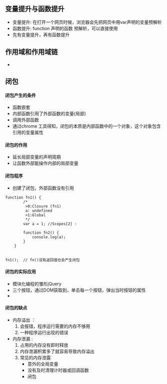 ## 变量提升与函数提升

* 变量提升: 在打开一个网页时候，浏览器会先把网页中用var声明的变量预解析
* 函数提升: function 声明的函数 预解析，可以直接使用
* 先有变量提升，再有函数提升

## 作用域和作用域链

* 

## 闭包

#### 闭包产生的条件

* 函数嵌套
* 内部函数引用了外部函数的变量(局部)
* 调用外部函数
* 通过chrome 工具得知，闭包的本质是内部函数中的一个对象，这个对象包含引用的变量属性


#### 闭包的作用

* 延长局部变量的声明周期
* 让函数外部能操作内部的局部变量

#### 闭包程序

* 创建了闭包，外部函数没有引用

```
function fn1() {
        /*
         >0:Closure (fn1)
         a: undefined
         >1:Global
         */
        var a = 1; //Scopes[2] :

        function fn2() {
            console.log(a);
        }
    }


fn1();  // fn()没有返回值也会产生闭包
```

#### 闭包的实际应用

* 模块化编程的雏形jQuery 
* 三个按钮，通过DOM获取到，单击每一个按钮，弹出当时按钮的属性
* 

#### 闭包的缺点

* 内存溢出 ： 
   1. 会报错，程序运行需要的内存不够用
   2. 一种程序运行出现的错误
* 内存泄漏 : 
    1. 占用的内存没有即时释放 
    2. 内存泄漏积累多了就容易导致内存溢出
    3. 常见的内存泄露
        * 意外的全局变量
        * 没有及时清理计时器或回调函数
        * 闭包